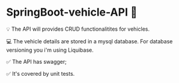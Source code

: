 # SpringBoot-vehicle-API :green_book:

:bulb: The API will provides CRUD functionalitites for vehicles.

:computer: The vehicle details are stored in a mysql database. For database versioning you i'm using Liquibase.

:white_check_mark: The API has swagger; 

:white_check_mark: It's covered by unit tests.

